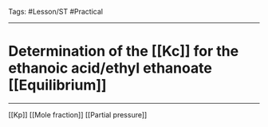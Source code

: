 Tags: #Lesson/ST #Practical 

---
# Determination of the [[Kc]] for the ethanoic acid/ethyl ethanoate [[Equilibrium]]

---
[[Kp]]
[[Mole fraction]]
[[Partial pressure]]
